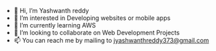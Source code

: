 - 👋 Hi, I’m Yashwanth reddy
- 👀 I’m interested in Developing websites or mobile apps
- 🌱 I’m currently learning AWS
- 💞️ I’m looking to collaborate on Web Development Projects
- 📫 You can reach me by mailing to jyashwanthreddy373@gmail.com

<!---
yashwanth373/yashwanth373 is a ✨ special ✨ repository because its `README.md` (this file) appears on your GitHub profile.
You can click the Preview link to take a look at your changes.
--->
